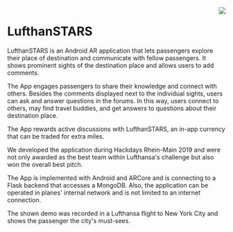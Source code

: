 <img align="right" src="demo.gif">

# LufthanSTARS

LufthanSTARS is an Android AR application that lets passengers explore their place of destination and communicate with fellow passengers. It shows prominent sights of the destination place and allows users to add comments.

The App engages passengers to share their knowledge and connect with others. Besides the comments displayed next to the individual sights, users can ask and answer questions in the forums. In this way, users connect to others, may find travel buddies, and get answers to questions about their destination place.

The App rewards active discussions with LufthanSTARS, an in-app currency that can be traded for extra miles.

We developed the application during Hackdays Rhein-Main 2019 and were not only awarded as the best team within Lufthansa's challenge but also won the overall best pitch.

The App is implemented with Android and ARCore and is connecting to a Flask backend that accesses a MongoDB. Also, the application can be operated in planes' internal network and is not limited to an internet connection.

The shown demo was recorded in a Lufthansa flight to New York City and shows the passenger the city's must-sees.
